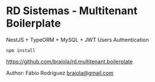 # RD Sistemas - Multitenant Boilerplate

NestJS + TypeORM + MySQL + JWT Users Authentication

    npm install

https://github.com/brajola/rd.multitenant.boilerplate

Author: Fábio Rodriguez <brajola@gmail.com>
